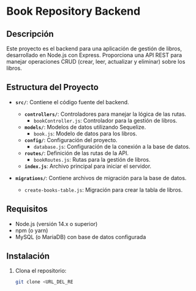 # Book Repository Backend

## Descripción

Este proyecto es el backend para una aplicación de gestión de libros, desarrollado en Node.js con Express. Proporciona una API REST para manejar operaciones CRUD (crear, leer, actualizar y eliminar) sobre los libros.

## Estructura del Proyecto

- **`src/`**: Contiene el código fuente del backend.
  - **`controllers/`**: Controladores para manejar la lógica de las rutas.
    - `bookController.js`: Controlador para la gestión de libros.
  - **`models/`**: Modelos de datos utilizando Sequelize.
    - `book.js`: Modelo de datos para los libros.
  - **`config/`**: Configuración del proyecto.
    - `database.js`: Configuración de la conexión a la base de datos.
  - **`routes/`**: Definición de las rutas de la API.
    - `bookRoutes.js`: Rutas para la gestión de libros.
  - **`index.js`**: Archivo principal para iniciar el servidor.

- **`migrations/`**: Contiene archivos de migración para la base de datos.
  - `create-books-table.js`: Migración para crear la tabla de libros.

## Requisitos

- Node.js (versión 14.x o superior)
- npm (o yarn)
- MySQL (o MariaDB) con base de datos configurada

## Instalación

1. Clona el repositorio:

   ```bash
   git clone <URL_DEL_RE
